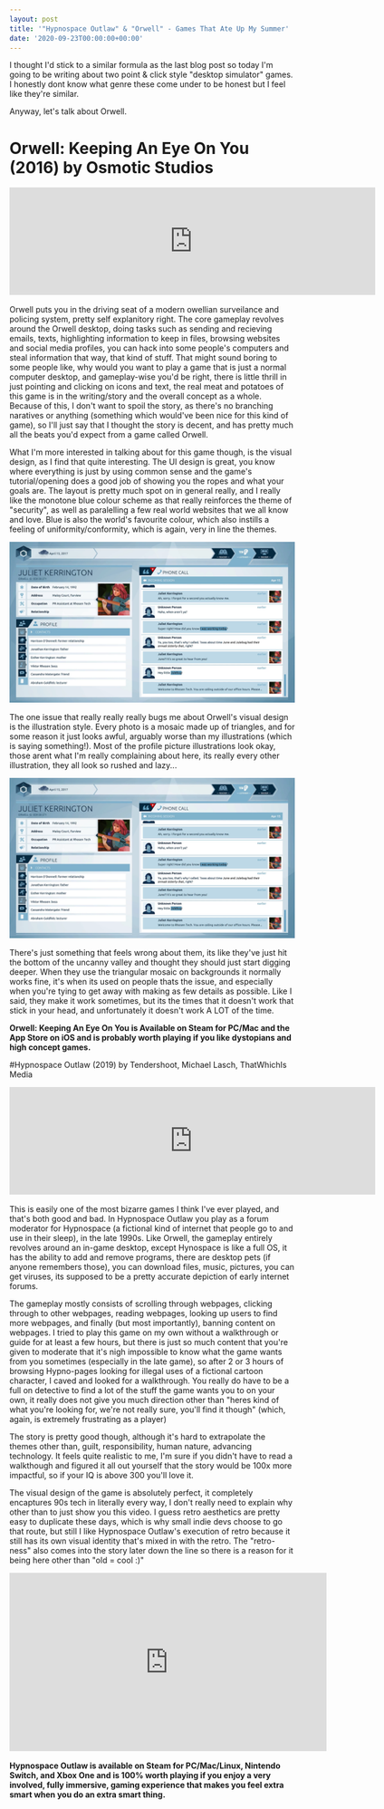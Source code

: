 ```yaml
---
layout: post
title: '"Hypnospace Outlaw" & "Orwell" - Games That Ate Up My Summer'
date: '2020-09-23T00:00:00+00:00'
---
```

I thought I'd stick to a similar formula as the last blog post so today I'm going to be writing about two point & click style "desktop simulator" games. I honestly dont know what genre these come under to be honest but I feel like they're similar. 

Anyway, let's talk about Orwell.

# Orwell: Keeping An Eye On You (2016) by Osmotic Studios

<iframe src="https://store.steampowered.com/widget/491950/" frameborder="0" width="646" height="190"></iframe>

Orwell puts you in the driving seat of a modern owellian surveilance and policing system, pretty self explanitory right. The core gameplay revolves around the Orwell desktop, doing tasks such as sending and recieving emails, texts, highlighting information to keep in files, browsing websites and social media profiles, you can hack into some people's computers and steal information that way, that kind of stuff. That might sound boring to some people like, why would you want to play a game that is just a normal computer desktop, and gameplay-wise you'd be right, there is little thrill in just pointing and clicking on icons and text, the real meat and potatoes of this game is in the writing/story and the overall concept as a whole. Because of this, I don't want to spoil the story, as there's no branching naratives or anything (something which would've been nice for this kind of game), so I'll just say that I thought the story is decent, and has pretty much all the beats you'd expect from a game called Orwell. 

What I'm more interested in talking about for this game though, is the visual design, as I find that quite interesting. The UI design is great, you know where everything is just by using common sense and the game's tutorial/opening does a good job of showing you the ropes and what your goals are. The layout is pretty much spot on in general really, and I really like the monotone blue colour scheme as that really reinforces the theme of "security", as well as paralelling a few real world websites that we all know and love. Blue is also the world's favourite colour, which also instills a feeling of uniformity/conformity, which is again, very in line the themes. 

![Orwell Screenshot 1](assets/posts/gtaums_orwell1.png)

The one issue that really really really bugs me about Orwell's visual design is the illustration style. Every photo is a mosaic made up of triangles, and for some reason it just looks awful, arguably worse than my illustrations (which is saying something!). Most of the profile picture illustrations look okay, those arent what I'm really complaining about here, its really every other illustration, they all look so rushed and lazy...

![Orwell Screenshot 2](assets/posts/gtaums_orwell1.png)


There's just something that feels wrong about them, its like they've just hit the bottom of the uncanny valley and thought they should just start digging deeper. When they use the triangular mosaic on backgrounds it normally works fine, it's when its used on people thats the issue, and especially when you're tying to get away with making as few details as possible. Like I said, they make it work sometimes, but its the times that it doesn't work that stick in your head, and unfortunately it doesn't work A LOT of the time.

**Orwell: Keeping An Eye On You is Available on Steam for PC/Mac and the App Store on iOS and is probably worth playing if you like dystopians and high concept games.**

#Hypnospace Outlaw (2019) by Tendershoot, Michael Lasch, ThatWhichIs Media

<iframe src="https://store.steampowered.com/widget/844590/" frameborder="0" width="646" height="190"></iframe>

This is easily one of the most bizarre games I think I've ever played, and that's both good and bad. In Hypnospace Outlaw you play as a forum moderator for Hypnospace (a fictional kind of internet that people go to and use in their sleep), in the late 1990s. Like Orwell, the gameplay entirely revolves around an in-game desktop, except Hynospace is like a full OS, it has the ability to add and remove programs, there are desktop pets (if anyone remembers those), you can download files, music, pictures, you can get viruses, its supposed to be a pretty accurate depiction of early internet forums. 

The gameplay mostly consists of scrolling through webpages, clicking through to other webpages, reading webpages, looking up users to find more webpages, and finally (but most importantly), banning content on webpages. I tried to play this game on my own without a walkthrough or guide for at least a few hours, but there is just so much content that you're given to moderate that it's nigh impossible to know what the game wants from you sometimes (especially in the late game), so after 2 or 3 hours of browsing Hypno-pages looking for illegal uses of a fictional cartoon character, I caved and looked for a walkthrough. You really do have to be a full on detective to find a lot of the stuff the game wants you to on your own, it really does not give you much direction other than "heres kind of what you're looking for, we're not really sure, you'll find it though" (which, again, is extremely frustrating as a player)

The story is pretty good though, although it's hard to extrapolate the themes other than, guilt, responsibility, human nature, advancing technology. It feels quite realistic to me, I'm sure if you didn't have to read a walkthough and figured it all out yourself that the story would be 100x more impactful, so if your IQ is above 300 you'll love it. 

The visual design of the game is absolutely perfect, it completely encaptures 90s tech in literally every way, I don't really need to explain why other than to just show you this video. I guess retro aesthetics are pretty easy to duplicate these days, which is why small indie devs choose to go that route, but still I like Hypnospace Outlaw's execution of retro because it still has its own visual identity that's mixed in with the retro. The "retro-ness" also comes into the story later down the line so there is a reason for it being here other than "old = cool :)"

<iframe width="560" height="315" src="https://www.youtube.com/embed/Pb4Jul496QE" frameborder="0" allow="accelerometer; autoplay; clipboard-write; encrypted-media; gyroscope; picture-in-picture" allowfullscreen></iframe>

**Hypnospace Outlaw is available on Steam for PC/Mac/Linux, Nintendo Switch, and Xbox One and is 100% worth playing if you enjoy a very involved, fully immersive, gaming experience that makes you feel extra smart when you do an extra smart thing.**
